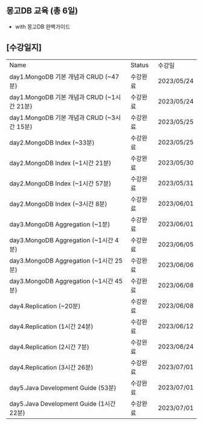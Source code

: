 ## 몽고DB 교육 (총 6일)
- with 몽고DB 완벽가이드

## [수강일지]
|                                       |        |            |
|---------------------------------------|--------|------------|
| Name                                  | Status | 수강일        |
| day1.MongoDB 기본 개념과 CRUD (~47분)       | 수강완료   | 2023/05/24 |
| day1.MongoDB 기본 개념과 CRUD (~1시간 21분)   | 수강완료   | 2023/05/24 |
| day1.MongoDB 기본 개념과 CRUD (~3시간 15분)   | 수강완료   | 2023/05/25 |
| day2.MongoDB Index (~33분)             | 수강완료   | 2023/05/25 |
| day2.MongoDB Index (~1시간 21분)         | 수강완료   | 2023/05/30 |
| day2.MongoDB Index (~1시간 57분)         | 수강완료   | 2023/05/31 |
| day2.MongoDB Index (~3시간 8분)          | 수강완료   | 2023/06/01 |
| day3.MongoDB Aggregation (~1분)        | 수강완료   | 2023/06/01 |
| day3.MongoDB Aggregation (~1시간 4분)    | 수강완료   | 2023/06/05 |
| day3.MongoDB Aggregation (~1시간 25분)   | 수강완료   | 2023/06/06 |
| day3.MongoDB Aggregation (~1시간 45분)   | 수강완료   | 2023/06/08 |
| day4.Replication (~20분)               | 수강완료   | 2023/06/08 |
| day4.Replication (1시간 24분)            | 수강완료   | 2023/06/12 |
| day4.Replication (2시간 7분)             | 수강완료   | 2023/06/24 |
| day4.Replication (3시간 26분)            | 수강완료   | 2023/07/01 |
| day5.Java Development Guide (53분)     | 수강완료   | 2023/07/01 |
| day5.Java Development Guide (1시간 22분) | 수강완료   | 2023/07/01 |